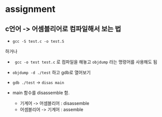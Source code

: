 # assignment 

## c언어 -> 어셈블리어로 컴파일해서 보는 법

* ```gcc -S test.c -o test.S```

하거나

* ``` gcc -o test test.c```
로 컴파일을 해놓고 ```objdump``` 라는 명령어를 사용해도 됨

* ```objdump -d ./test```
하고 gdb로 열어보기 

* ```gdb ./test``` -> ```disas main```

* main 함수를 disassemble 함.
    * 기계어 -> 어셈블리어 : disassemble
    * 어셈블리어 -> 기계어 : assemble 
